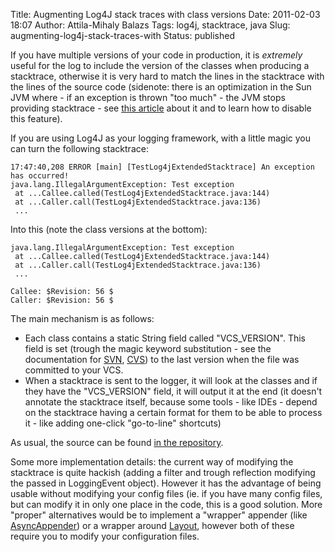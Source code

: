 Title: Augmenting Log4J stack traces with class versions
Date: 2011-02-03 18:07
Author: Attila-Mihaly Balazs
Tags: log4j, stacktrace, java
Slug: augmenting-log4j-stack-traces-with
Status: published

If you have multiple versions of your code in production, it is
*extremely* useful for the log to include the version of the classes
when producing a stacktrace, otherwise it is very hard to match the
lines in the stacktrace with the lines of the source code (sidenote:
there is an optimization in the Sun JVM where - if an exception is
thrown "too much" - the JVM stops providing stacktrace - see [this
article](http://jawspeak.com/2010/05/26/hotspot-caused-exceptions-to-lose-their-stack-traces-in-production-and-the-fix/)
about it and to learn how to disable this feature).

If you are using Log4J as your logging framework, with a little magic
you can turn the following stacktrace:

    17:47:40,208 ERROR [main] [TestLog4jExtendedStacktrace] An exception has occurred!
    java.lang.IllegalArgumentException: Test exception
     at ...Callee.called(TestLog4jExtendedStacktrace.java:144)
     at ...Caller.call(TestLog4jExtendedStacktrace.java:136)
     ...

</code>

Into this (note the class versions at the bottom):

    java.lang.IllegalArgumentException: Test exception
     at ...Callee.called(TestLog4jExtendedStacktrace.java:144)
     at ...Caller.call(TestLog4jExtendedStacktrace.java:136)
     ...

    Callee: $Revision: 56 $
    Caller: $Revision: 56 $

</code>

The main mechanism is as follows:

-   Each class contains a static String field called "VCS\_VERSION".
    This field is set (trough the magic keyword substitution - see the
    documentation for
    [SVN](http://svnbook.red-bean.com/en/1.4/svn.advanced.props.special.keywords.html),
    [CVS](http://www-igm.univ-mlv.fr/~bedon/Enseignement/Outils/Docs/cvs/cvs_12.html))
    to the last version when the file was committed to your VCS.
-   When a stacktrace is sent to the logger, it will look at the classes
    and if they have the "VCS\_VERSION" field, it will output it at the
    end (it doesn't annotate the stacktrace itself, because some tools -
    like IDEs - depend on the stacktrace having a certain format for
    them to be able to process it - like adding one-click "go-to-line"
    shortcuts)

As usual, the source can be found [in the
repository](http://code.google.com/p/hype-free/source/browse/trunk/espresso-shots/src/org/transylvania/jug/espresso/shots/d20110203/TestLog4jExtendedStacktrace.java).

Some more implementation details: the current way of modifying the
stacktrace is quite hackish (adding a filter and trough reflection
modifying the passed in LoggingEvent object). However it has the
advantage of being usable without modifying your config files (ie. if
you have many config files, but can modify it in only one place in the
code, this is a good solution. More "proper" alternatives would be to
implement a "wrapper" appender (like
[AsyncAppender](http://logging.apache.org/log4j/1.2/apidocs/org/apache/log4j/AsyncAppender.html))
or a wrapper around
[Layout](http://logging.apache.org/log4j/1.2/apidocs/org/apache/log4j/Layout.html),
however both of these require you to modify your configuration files.
